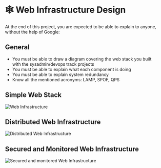 # :spider_web: Web Infrastructure Design

At the end of this project, you are expected to be able to explain to anyone, without the help of Google:

## General
- You must be able to draw a diagram covering the web stack you built with the sysadmin/devops track projects
- You must be able to explain what each component is doing
- You must be able to explain system redundancy
- Know all the mentioned acronyms: LAMP, SPOF, QPS

## Simple Web Stack
![Web Infrastructure](https://github.com/v-dav/holbertonschool-system_engineering-devops/assets/115344057/a81949c1-b937-4d00-9b5d-70cbc52da858)

## Distributed Web Infrastructure
![Distributed Web Infrastructure](https://github.com/v-dav/holbertonschool-system_engineering-devops/assets/115344057/10650be9-e658-4a33-9a75-b870aaca720e)

## Secured and Monitored Web Infrastructure
![Secured and monitored Web Infrastructure](https://github.com/v-dav/holbertonschool-system_engineering-devops/assets/115344057/783be6a5-27a7-475f-9c75-59a788a12e44)

